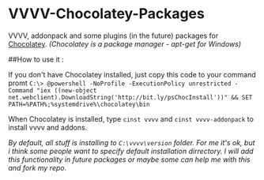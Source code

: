 VVVV-Chocolatey-Packages
========================

VVVV, addonpack and some plugins (in the future) packages for [Chocolatey](http://chocolatey.org). *(Chocolatey is a package manager - apt-get for Windows)*

##How to use it :

If you don't have Chocolatey installed, just copy this code to your command promt `C:\> @powershell -NoProfile -ExecutionPolicy unrestricted -Command "iex ((new-object net.webclient).DownloadString('http://bit.ly/psChocInstall'))" && SET PATH=%PATH%;%systemdrive%\chocolatey\bin`

When Chocolatey is installed, type `cinst vvvv` and `cinst vvvv-addonpack` to install vvvv and addons.

_By default, all stuff is installing to `C:\vvvv\version` folder. For me it's ok, but i think some people want to specify default installation dirrectory. I will add this functionality in future packages or maybe some can help me with this and fork my repo._